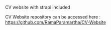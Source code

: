 CV website with strapi included 

CV Website repository can be accessed here : https://github.com/RamaParamartha/CV-Website
